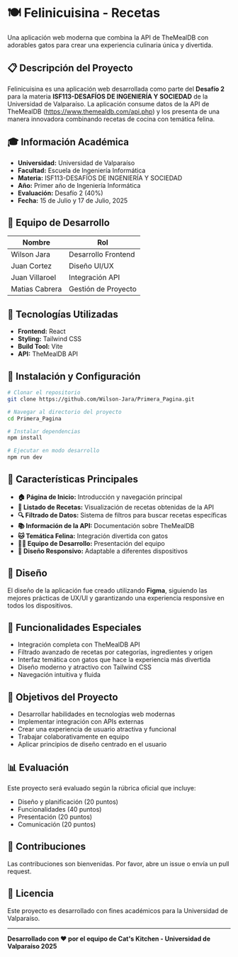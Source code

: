 # 🍽️ Felinicuisina - Recetas 

Una aplicación web moderna que combina la API de TheMealDB con adorables gatos para crear una experiencia culinaria única y divertida.

## 📋 Descripción del Proyecto

Felinicuisina es una aplicación web desarrollada como parte del **Desafío 2** para la materia **ISF113-DESAFÍOS DE INGENIERÍA Y SOCIEDAD** de la Universidad de Valparaíso. La aplicación consume datos de la API de TheMealDB (https://www.themealdb.com/api.php) y los presenta de una manera innovadora combinando recetas de cocina con temática felina.

## 🎓 Información Académica

- **Universidad:** Universidad de Valparaíso
- **Facultad:** Escuela de Ingeniería Informática
- **Materia:** ISF113-DESAFÍOS DE INGENIERÍA Y SOCIEDAD
- **Año:** Primer año de Ingeniería Informática
- **Evaluación:** Desafío 2 (40%)
- **Fecha:** 15 de Julio y 17 de Julio, 2025

## 👥 Equipo de Desarrollo

| Nombre | Rol |
|--------|-----|
| Wilson Jara | Desarrollo Frontend |
| Juan Cortez | Diseño UI/UX |
| Juan Villaroel | Integración API |
| Matias Cabrera | Gestión de Proyecto |

## 🚀 Tecnologías Utilizadas

- **Frontend:** React
- **Styling:** Tailwind CSS
- **Build Tool:** Vite
- **API:** TheMealDB API

## 🔧 Instalación y Configuración

```bash
# Clonar el repositorio
git clone https://github.com/Wilson-Jara/Primera_Pagina.git

# Navegar al directorio del proyecto
cd Primera_Pagina

# Instalar dependencias
npm install

# Ejecutar en modo desarrollo
npm run dev
```

## 📱 Características Principales

- **🏠 Página de Inicio:** Introducción y navegación principal
- **📝 Listado de Recetas:** Visualización de recetas obtenidas de la API
- **🔍 Filtrado de Datos:** Sistema de filtros para buscar recetas específicas
- **📚 Información de la API:** Documentación sobre TheMealDB
- **🐱 Temática Felina:** Integración divertida con gatos
- **👨‍💻 Equipo de Desarrollo:** Presentación del equipo
- **📱 Diseño Responsivo:** Adaptable a diferentes dispositivos

## 🎨 Diseño

El diseño de la aplicación fue creado utilizando **Figma**, siguiendo las mejores prácticas de UX/UI y garantizando una experiencia responsive en todos los dispositivos.

## 🌟 Funcionalidades Especiales

- Integración completa con TheMealDB API
- Filtrado avanzado de recetas por categorías, ingredientes y origen
- Interfaz temática con gatos que hace la experiencia más divertida
- Diseño moderno y atractivo con Tailwind CSS
- Navegación intuitiva y fluida

## 🎯 Objetivos del Proyecto

- Desarrollar habilidades en tecnologías web modernas
- Implementar integración con APIs externas
- Crear una experiencia de usuario atractiva y funcional
- Trabajar colaborativamente en equipo
- Aplicar principios de diseño centrado en el usuario

## 📊 Evaluación

Este proyecto será evaluado según la rúbrica oficial que incluye:
- Diseño y planificación (20 puntos)
- Funcionalidades (40 puntos)
- Presentación (20 puntos)
- Comunicación (20 puntos)

## 🤝 Contribuciones

Las contribuciones son bienvenidas. Por favor, abre un issue o envía un pull request.

## 📄 Licencia

Este proyecto es desarrollado con fines académicos para la Universidad de Valparaíso.

---

**Desarrollado con ❤️ por el equipo de Cat's Kitchen - Universidad de Valparaíso 2025**
